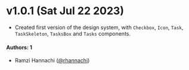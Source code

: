 # v1.0.1 (Sat Jul 22 2023)

- Created first version of the design system, with `Checkbox`, `Icon`, `Task`, `TaskSkeleton`, `TasksBox` and `Tasks` components.

#### Authors: 1

- Ramzi Hannachi ([@rhannachi](https://github.com/rhannachi))